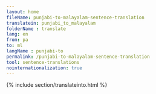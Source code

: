 ```yaml
---
layout: home
fileName: punjabi-to-malayalam-sentence-translation
translatein: punjabi_to_malayalam
folderName : translate
lang: en
from: pa
to: ml
langName : punjabi-to
permalink: /punjabi-to-malayalam-sentence-translation
tool: sentence-translations
nointernationalization: true
---
```

{% include section/translateinto.html %}
